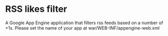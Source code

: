 RSS likes filter
================

A Google App Engine application that filters rss feeds based on a number of +1s.
Please set the name of your app at war/WEB-INF/appengine-web.xml
